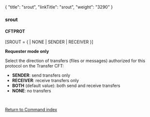 {
    "title": "srout",
    "linkTitle": "srout",
    "weight": "3290"
}<span id="srout"></span>

### srout

#### CFTPROT

\[SROUT = {
| NONE | SENDER | RECEIVER }\]

**Requester mode only**

Select the direction of transfers (files or messages) authorized for
this protocol on the  <span class="mc-variable axway_variables.Component_Short_Name variable">Transfer CFT</span>:

-   <span style="font-weight: bold;">SENDER</span>: send transfers only
-   <span style="font-weight: bold;">RECEIVER</span>: receive transfers only
-   <span style="font-weight: bold;">BOTH</span> (default value): both send and
    receive transfers
-   <span style="font-weight: bold;">NONE</span>: no transfers

 

[Return to Command index](../../)
